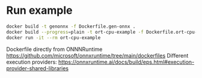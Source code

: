 # Run example
```bash
docker build -t genonnx -f Dockerfile.gen-onnx .
docker build --progress=plain -t ort-cpu-example -f Dockerfile.ort-cpu-example .
docker run -it --rm ort-cpu-example
```

Dockerfile directly from ONNNRuntime https://github.com/microsoft/onnxruntime/tree/main/dockerfiles
Different execution providers: https://onnxruntime.ai/docs/build/eps.html#execution-provider-shared-libraries